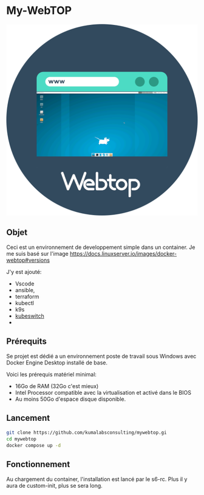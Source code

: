 
# My-WebTOP

![](https://raw.githubusercontent.com/linuxserver/docker-templates/master/linuxserver.io/img/webtop-logo.png)
## Objet


Ceci est un environnement de developpement simple dans un container.
Je me suis basé sur l'image https://docs.linuxserver.io/images/docker-webtop#versions

J'y est ajouté:
* Vscode
* ansible,
* terraform
* kubectl
* k9s
* [kubeswitch](https://github.com/danielfoehrKn/kubeswitch)
* 

## Prérequits

Se projet est dédié a un environnement poste de travail sous Windows avec Docker Engine Desktop installé de base.

Voici les prérequis matériel minimal:
* 16Go de RAM (32Go c'est mieux)
* Intel Processor compatible avec la virtualisation et activé dans le BIOS
* Au moins 50Go d'espace disque disponible.

## Lancement

```bash
git clone https://github.com/kumalabsconsulting/mywebtop.gi
cd mywebtop
docker compose up -d
```

## Fonctionnement
Au chargement du container, l'installation est lancé par le s6-rc.
Plus il y aura de custom-init, plus se sera long.

